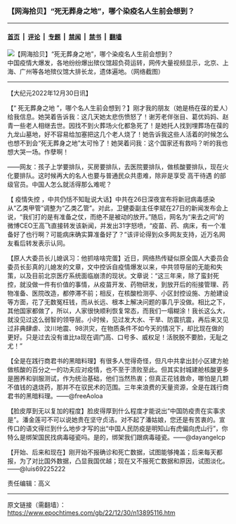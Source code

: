 ### 【网海拾贝】“死无葬身之地”，哪个染疫名人生前会想到？

---

#### [首页](../../../..?n13895116) &nbsp;|&nbsp; [评论](../../../../../epoch-comment?n13895116) &nbsp;|&nbsp; [专题](../../../../../epoch-special?n13895116) &nbsp;|&nbsp; [禁闻](../../../../../epoch-news?n13895116) &nbsp;|&nbsp; [禁书](../../../../../books?n13895116) &nbsp;|&nbsp; [翻墙](https://github.com/gfw-breaker/nogfw/blob/master/README.md?n13895116)


<div><img alt="【网海拾贝】“死无葬身之地”，哪个染疫名人生前会想到？" class="attachment-djy_600_400 size-djy_600_400 wp-post-image" src="https://i.epochtimes.com/assets/uploads/2022/12/id13895129-Collage-Maker-27-Dec-.jpeg"/>
<div class="caption">
 中国疫情大爆发，各地纷纷爆出殡仪馆超负荷运转，网传大量视频显示，北京、上海、广州等各地殡仪馆大排长龙，遗体遍地。（网络截图）
</div></div><hr/><div class="post_content" id="artbody" itemprop="articleBody">
 <!-- article content begin -->
 <p>
  【大纪元2022年12月30日讯】
 </p>
 <p>
  【“
  <ok href="https://www.epochtimes.com/gb/tag/%E6%AD%BB%E6%97%A0%E8%91%AC%E8%BA%AB%E4%B9%8B%E5%9C%B0.html">
   死无葬身之地
  </ok>
  ”，哪个名人生前会想到？】刚才我的朋友（她是杨在葆的爱人）给我信息。她哭着告诉我：这几天她太悲伤愤怒了！谢芳老伴张目、葛优妈妈、赵青一些老人相继去世。因找不到火葬场火化都急死了！是她托人找到埋葬场在葆的九龙山墓地，好不容易给加塞把这几个老人烧了！她告诉我这些人活着的时候怎么也想不到会“死无葬身之地”太可怜了！她哭着问我：这个国家还有救吗？听的我也想大哭一场。作孽啊！
 </p>
 <p>
  ——网友：孩子上学要排队，买房要排队，去医院要排队，做核酸要排队，现在火化要排队。这时候再大的名人也要与普通民众共患难，除非是享受
  <ok href="https://www.epochtimes.com/gb/tag/%E9%AB%98%E5%B9%B2%E5%BE%85%E9%81%87.html">
   高干待遇
  </ok>
  的部级官员。中国人怎么就活得那么难呢？
 </p>
 <p>
  【
  <ok href="https://www.epochtimes.com/gb/tag/%E7%96%AB%E6%83%85%E5%A4%B1%E6%8E%A7.html">
   疫情失控
  </ok>
  ，中共仍恬不知耻说大话】中共在26日深夜宣布将新冠病毒感染从“乙类甲管”调整为“乙类乙管”。对此，卫健委副主任李斌在27日的新闻发布会上说，“我们打的是有准备之仗，而绝不是被动的放开。”随后，网名为“来去之间”的微博CEO王高飞直接转发该新闻，并发出31字怒喷，“疫苗、药、病床，有一个准备好了也行啊？可能病床确实算准备好了？”该评论得到众多网友支持，近万名网友看后转发表示认同。
 </p>
 <p>
  【原人大委员长儿媳讽习：他抓啥啥完蛋】近日，网络热传疑似原全国人大委员会委员长彭真的儿媳发的文章，文中控诉自疫情爆发以来，中共领导层的无能和失策，以及目前北京医疗系统面临崩溃的现状。文章说：“这三年来，除了蛮封死控，就没做一件有价值的事情，从疫苗开发、药物研发，到放开后的衔接管理、药物准备、医院改造，都停滞不前；相反，在核酸检测亭、小区封控设施、方舱建设等方面，花了无数冤枉钱，而从长远、根本上解决问题的事几乎没做。相比之下，其他国家都做了，所以，人家很快顺利恢复常态，而我们一塌糊涂！我长这么大，就没见过这么弱智的领导层。小时候，见过发大水、干旱、防震抗震，再后来又见过非典肆虐、汶川地震、98洪灾，在物质条件不如今天的情况下，却比现在做的更好。只是过去没有谁比ta现在调门高、口号多、威权足！活脱脱不要脸，无耻之尤！”
 </p>
 <p>
  【全是在践行商君书的黑暗料理】有很多人觉得奇怪，但凡中共拿出封小区建方舱做核酸的百分之一的功夫应对疫情，也不至于溃败至此。但其实封城建舱核酸更多是圈养和驯服测试，作为统治基础，他们当然热衷；但真正花钱救命，哪怕是几颗不值钱的退烧药，那并不在驭民术的范围。三年来浪费的天量资源，全是在践行商君书的黑暗料理。——@freeAoloa
 </p>
 <p>
  【脸皮厚到无以复加的程度】脸皮得厚到什么程度才能说出“中国防疫贵在实事求是”。潘金莲可不可以说她贵在坚守贞洁。对不起了潘姑娘，您还是有苦衷的。宣传口的语文得烂到什么地步才写的出“中国人民防疫是明知山有虎偏向虎山行”，你特么是绑架国民找病毒碰瓷吗。是的，绑架我们跟病毒碰瓷。——@dayangelcp
 </p>
 <p>
  【开始、后来和现在】刚开始不报确诊和死亡数据，试图能够掩盖；后来每天都报，为了对比国外数据，凸显我国优越；现在又不报死亡数据和原因，试图淡化。——@luis69225222
 </p>
 <p>
  责任编辑：高义
 </p>
 <!-- article content end -->
 <div id="below_article_ad">
 </div>
</div>


---

原文链接（需翻墙）：https://www.epochtimes.com/gb/22/12/30/n13895116.htm